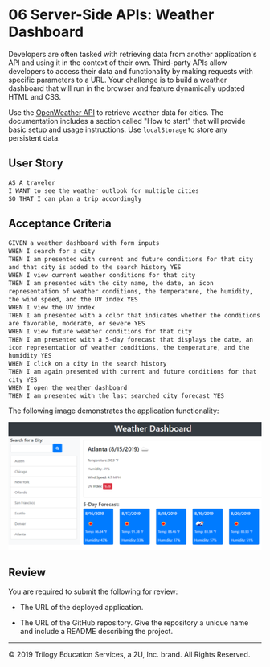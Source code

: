 # 06 Server-Side APIs: Weather Dashboard

Developers are often tasked with retrieving data from another application's API and using it in the context of their own. Third-party APIs allow developers to access their data and functionality by making requests with specific parameters to a URL. Your challenge is to build a weather dashboard that will run in the browser and feature dynamically updated HTML and CSS.

Use the [OpenWeather API](https://openweathermap.org/api) to retrieve weather data for cities. The documentation includes a section called "How to start" that will provide basic setup and usage instructions. Use `localStorage` to store any persistent data.

## User Story

```
AS A traveler
I WANT to see the weather outlook for multiple cities
SO THAT I can plan a trip accordingly
```

## Acceptance Criteria

```
GIVEN a weather dashboard with form inputs
WHEN I search for a city
THEN I am presented with current and future conditions for that city and that city is added to the search history YES
WHEN I view current weather conditions for that city
THEN I am presented with the city name, the date, an icon representation of weather conditions, the temperature, the humidity, the wind speed, and the UV index YES
WHEN I view the UV index
THEN I am presented with a color that indicates whether the conditions are favorable, moderate, or severe YES
WHEN I view future weather conditions for that city
THEN I am presented with a 5-day forecast that displays the date, an icon representation of weather conditions, the temperature, and the humidity YES
WHEN I click on a city in the search history
THEN I am again presented with current and future conditions for that city YES
WHEN I open the weather dashboard
THEN I am presented with the last searched city forecast YES
```

The following image demonstrates the application functionality:

![weather dashboard demo](./Assets/06-server-side-apis-homework-demo.png)

## Review

You are required to submit the following for review:

* The URL of the deployed application.

* The URL of the GitHub repository. Give the repository a unique name and include a README describing the project.

- - -
© 2019 Trilogy Education Services, a 2U, Inc. brand. All Rights Reserved.
